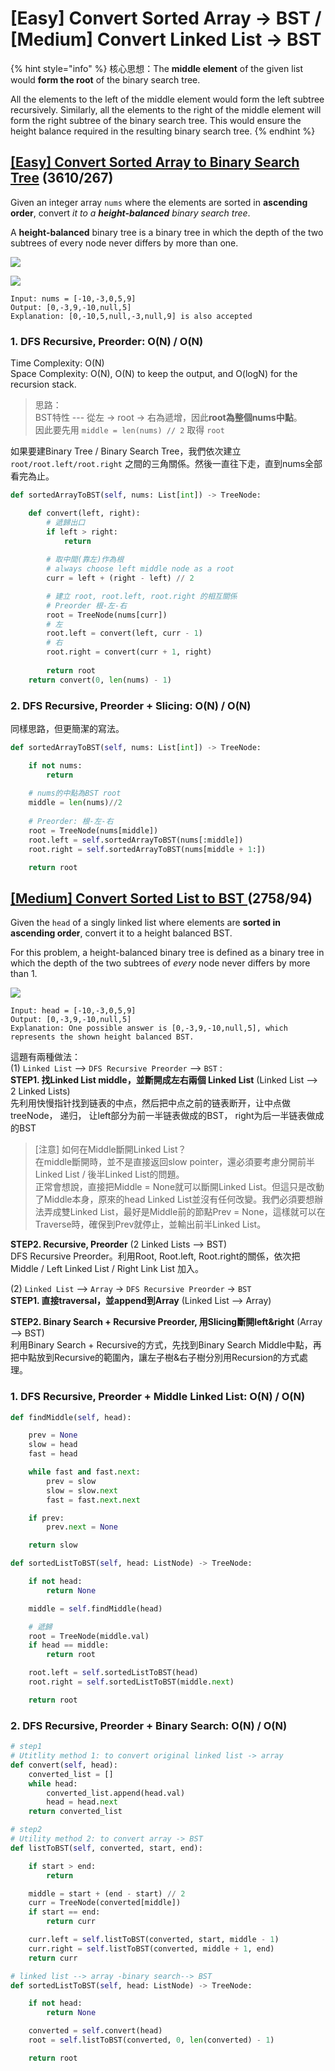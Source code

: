 # \[Easy\] Convert Sorted Array -&gt; BST / \[Medium\] Convert Linked List -&gt; BST

{% hint style="info" %}
核心思想：The **middle element** of the given list would **form the root** of the binary search tree.   
  
All the elements to the left of the middle element would form the left subtree recursively. Similarly, all the elements to the right of the middle element will form the right subtree of the binary search tree. This would ensure the height balance required in the resulting binary search tree.
{% endhint %}

## [\[Easy\] Convert Sorted Array to Binary Search Tree](https://leetcode.com/problems/convert-sorted-array-to-binary-search-tree/)         \(3610/267\)

Given an integer array `nums` where the elements are sorted in **ascending order**, convert _it to a **height-balanced** binary search tree_.

A **height-balanced** binary tree is a binary tree in which the depth of the two subtrees of every node never differs by more than one.  


![](../../.gitbook/assets/image%20%2844%29.png)



![](../../.gitbook/assets/image%20%2846%29.png)

```text
Input: nums = [-10,-3,0,5,9]
Output: [0,-3,9,-10,null,5]
Explanation: [0,-10,5,null,-3,null,9] is also accepted
```

### 1. DFS Recursive, Preorder:    O\(N\) / O\(N\)

Time Complexity:  O\(N\)  
Space Complexity:  O\(N\), O\(N\) to keep the output, and O\(logN\) for the recursion stack.

> 思路：  
> BST特性 --- 從左 -&gt; root -&gt; 右為遞增，因此**root為整個nums中點**。  
> 因此要先用 `middle = len(nums) // 2` 取得 `root`

如果要建Binary Tree / Binary Search Tree，我們依次建立`root/root.left/root.right` 之間的三角關係。然後一直往下走，直到nums全部看完為止。

```python
def sortedArrayToBST(self, nums: List[int]) -> TreeNode:

    def convert(left, right):
        # 遞歸出口
        if left > right:
            return
        
        # 取中間(靠左)作為根
        # always choose left middle node as a root
        curr = left + (right - left) // 2

        # 建立 root, root.left, root.right 的相互關係
        # Preorder 根-左-右
        root = TreeNode(nums[curr])
        # 左
        root.left = convert(left, curr - 1)
        # 右
        root.right = convert(curr + 1, right)
        
        return root
    return convert(0, len(nums) - 1)
```

### 2. DFS Recursive, Preorder + Slicing:   O\(N\) / O\(N\)

同樣思路，但更簡潔的寫法。

```python
def sortedArrayToBST(self, nums: List[int]) -> TreeNode:

    if not nums:
        return 
    
    # nums的中點為BST root 
    middle = len(nums)//2
    
    # Preorder: 根-左-右
    root = TreeNode(nums[middle])
    root.left = self.sortedArrayToBST(nums[:middle])
    root.right = self.sortedArrayToBST(nums[middle + 1:])

    return root
```



## [\[Medium\] Convert Sorted List to BST ](https://leetcode.com/problems/convert-sorted-list-to-binary-search-tree/)     \(2758/94\)

Given the `head` of a singly linked list where elements are **sorted in ascending order**, convert it to a height balanced BST.

For this problem, a height-balanced binary tree is defined as a binary tree in which the depth of the two subtrees of _every_ node never differs by more than 1.

![](../../.gitbook/assets/image%20%2849%29.png)

```text
Input: head = [-10,-3,0,5,9]
Output: [0,-3,9,-10,null,5]
Explanation: One possible answer is [0,-3,9,-10,null,5], which represents the shown height balanced BST.
```

這題有兩種做法：  
\(1\) `Linked List` --&gt; `DFS Recursive Preorder` --&gt; `BST` :  
**STEP1. 找Linked List middle，並斷開成左右兩個 Linked List**   \(Linked List --&gt; 2 Linked Lists\)     
先利用快慢指针找到链表的中点，然后把中点之前的链表断开，让中点做treeNode， 递归， 让left部分为前一半链表做成的BST， right为后一半链表做成的BST

> \[注意\] 如何在Middle斷開Linked List？  
> 在middle斷開時，並不是直接返回slow pointer，還必須要考慮分開前半Linked List / 後半Linked List的問題。  
> 正常會想說，直接把Middle = None就可以斷開Linked List。但這只是改動了Middle本身，原來的head Linked List並沒有任何改變。我們必須要想辦法弄成雙Linked List，最好是Middle前的節點Prev = None，這樣就可以在Traverse時，確保到Prev就停止，並輸出前半Linked List。

**STEP2. Recursive, Preorder** \(2 Linked Lists --&gt; BST\)  
DFS Recursive Preorder。利用Root, Root.left, Root.right的關係，依次把 Middle / Left Linked List / Right Link List 加入。  
  
\(2\) `Linked List`  --&gt; `Array` -&gt; `DFS Recursive Preorder` -&gt; `BST`   
**STEP1. 直接traversal，並append到Array** \(Linked List --&gt; Array\)  
  
**STEP2. Binary Search + Recursive Preorder, 用Slicing斷開left&right** \(Array --&gt; BST\)  
利用Binary Search + Recursive的方式，先找到Binary Search Middle中點，再把中點放到Recursive的範圍內，讓左子樹&右子樹分別用Recursion的方式處理。

### 1. DFS Recursive, Preorder + Middle Linked List:    O\(N\) / O\(N\)

```python
def findMiddle(self, head):

    prev = None
    slow = head
    fast = head

    while fast and fast.next:
        prev = slow
        slow = slow.next
        fast = fast.next.next    

    if prev:
        prev.next = None

    return slow

def sortedListToBST(self, head: ListNode) -> TreeNode:

    if not head:
        return None

    middle = self.findMiddle(head)

    # 遞歸
    root = TreeNode(middle.val)
    if head == middle:
        return root

    root.left = self.sortedListToBST(head)
    root.right = self.sortedListToBST(middle.next)

    return root
```

### 2. DFS Recursive, Preorder + Binary Search:     O\(N\) / O\(N\)

```python
# step1
# Utitlity method 1: to convert original linked list -> array
def convert(self, head):
    converted_list = []
    while head:
        converted_list.append(head.val)
        head = head.next
    return converted_list

# step2
# Utility method 2: to convert array -> BST
def listToBST(self, converted, start, end):

    if start > end:
        return

    middle = start + (end - start) // 2
    curr = TreeNode(converted[middle])
    if start == end:
        return curr

    curr.left = self.listToBST(converted, start, middle - 1)
    curr.right = self.listToBST(converted, middle + 1, end)
    return curr

# linked list --> array -binary search--> BST
def sortedListToBST(self, head: ListNode) -> TreeNode:

    if not head:
        return None

    converted = self.convert(head)
    root = self.listToBST(converted, 0, len(converted) - 1)

    return root
```

